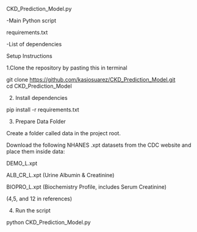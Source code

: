 CKD_Prediction_Model.py   

-Main Python script

requirements.txt          

-List of dependencies

Setup Instructions

1.Clone the repository by pasting this in terminal

git clone https://github.com/kasiosuarez/CKD_Prediction_Model.git  
cd CKD_Prediction_Model

2. Install dependencies

pip install -r requirements.txt

3. Prepare Data Folder

Create a folder called data in the project root.

Download the following NHANES .xpt datasets from the CDC website and place them inside data:

DEMO_L.xpt

ALB_CR_L.xpt (Urine Albumin & Creatinine)

BIOPRO_L.xpt (Biochemistry Profile, includes Serum Creatinine)

(4,5, and 12 in references)

4. Run the script

python CKD_Prediction_Model.py
